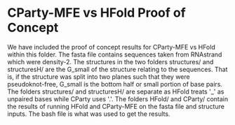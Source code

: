 # CParty-MFE vs HFold Proof of Concept

We have included the proof of concept results for CParty-MFE vs HFold within this folder. The fasta file contains sequences taken from RNAstrand which were density-2. The structures in the two folders structures/ and structuresH/ are the G_small of the structure relating to the sequences. That is, if the structure was split into two planes such that they were pseudoknot-free, G_small is the bottom half or small portion of base pairs. The folders structures/ and structuresH/ are separate as HFold treats '_' as unpaired bases while CParty uses '.'. The folders HFold/ and CParty/ contain the results of running HFold and CParty-MFE on the fasta file and structure inputs. The bash file is what was used to get the results.